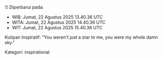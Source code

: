 ⏰ Diperbarui pada:
- WIB: Jumat, 22 Agustus 2025 13.40.36 UTC
- WITA: Jumat, 22 Agustus 2025 14.40.36 UTC
- WIT: Jumat, 22 Agustus 2025 15.40.36 UTC

Kutipan Inspiratif:
"You weren't just a star to me, you were my whole damn sky."


Kategori: inspirational

